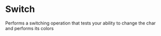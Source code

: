 # Switch
Performs a switching operation that tests your ability to change the char and performs its colors
